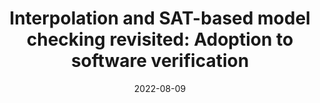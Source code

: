 ---
title: "Interpolation and SAT-based model checking revisited: Adoption to software verification"
collection: publications
permalink: /publication/2022-08-09-imc-tr
date: 2022-08-09
venue: 'Techical Report on arXiv'
paperurl: 'https://doi.org/10.48550/arXiv.2208.05046'
citation: 'Dirk Beyer, Nian-Ze Lee, and Philipp Wendler. arXiv/CoRR, 2208(05046), 2022.'
---